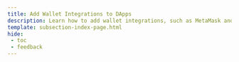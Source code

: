 ```yaml
---
title: Add Wallet Integrations to DApps
description: Learn how to add wallet integrations, such as MetaMask and WalletConnect, to your DApp on Moonbeam so users can automatically connect to their wallets.
template: subsection-index-page.html
hide: 
 - toc
 - feedback
---
```

